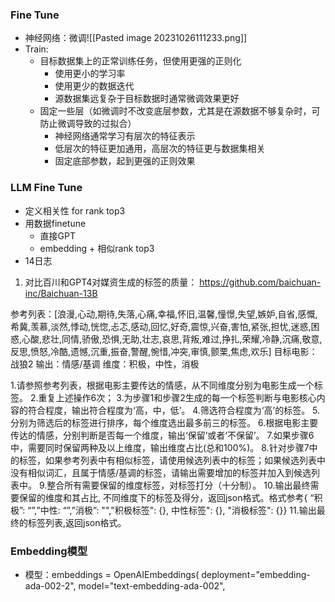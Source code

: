 ### Fine Tune
- 神经网络：微调![[Pasted image 20231026111233.png]]
- Train:
	- 目标数据集上的正常训练任务，但使用更强的正则化
		- 使用更小的学习率
		- 使用更少的数据迭代
		- 源数据集远复杂于目标数据时通常微调效果更好
	- 固定一些层（如微调时不改变底层参数，尤其是在源数据不够复杂时，可防止微调导致的过拟合）
		- 神经网络通常学习有层次的特征表示
		- 低层次的特征更加通用，高层次的特征更与数据集相关
		- 固定底部参数，起到更强的正则效果


### LLM Fine Tune
- 定义相关性 for rank top3
- 用数据finetune
	- 直接GPT
	- embedding + 相似rank top3
- 14日志

1. 对比百川和GPT4对媒资生成的标签的质量： https://github.com/baichuan-inc/Baichuan-13B

参考列表：[浪漫,心动,期待,失落,心痛,幸福,怀旧,温馨,憧憬,失望,嫉妒,自省,感慨,希冀,羡慕,淡然,悸动,恍惚,忐忑,感动,回忆,好奇,震惊,兴奋,害怕,紧张,担忧,迷惑,困惑,心酸,悲壮,同情,骄傲,恐惧,无助,壮志,哀思,背叛,难过,挣扎,荣耀,冷静,沉痛,敬意,反思,愤怒,冷酷,遗憾,沉重,振奋,警醒,惋惜,冲突,审慎,颤栗,焦虑,欢乐]
目标电影：战狼2
输出：情感/基调
维度：积极，中性，消极

1.请参照参考列表，根据电影主要传达的情感，从不同维度分别为电影生成一个标签。
2.重复上述操作6次；
3.为步骤1和步骤2生成的每一个标签判断与电影核心内容的符合程度，输出符合程度为‘高，中，低’。
4.筛选符合程度为‘高’的标签。
5.分别为筛选后的标签进行排序，每个维度选出最多前三的标签。
6.根据电影主要传达的情感，分别判断是否每一个维度，输出‘保留’或者‘不保留’。
7.如果步骤6中，需要同时保留两种及以上维度，输出维度占比(总和100%)。
8.针对步骤7中的标签，如果参考列表中有相似标签，请使用候选列表中的标签；如果候选列表中没有相似词汇，且属于情感/基调的标签，请输出需要增加的标签并加入到候选列表中。
9.整合所有需要保留的维度标签，对标签打分（十分制）。
10.输出最终需要保留的维度和其占比, 不同维度下的标签及得分，返回json格式。格式参考{ “积极”: “”,”中性: “”,”消极”: "","积极标签": {}, 中性标签": {}, "消极标签": {}}
11.输出最终的标签列表,返回json格式。


### Embedding模型
- 模型：embeddings = OpenAIEmbeddings(
    deployment="embedding-ada-002-2",
    model="text-embedding-ada-002",